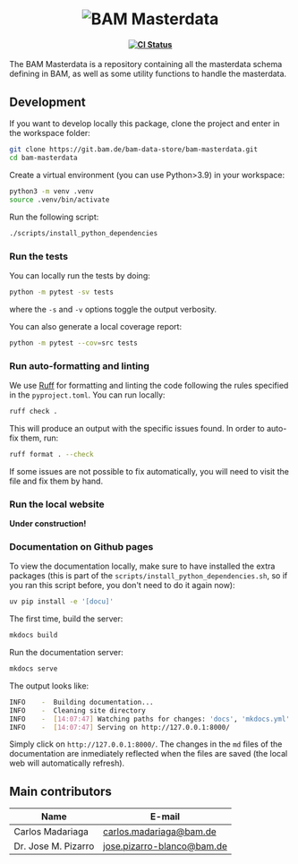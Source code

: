 <h1 align="center">
  <picture>
    <source srcset="https://github.com/BAMresearch/bam-masterdata/raw/main/docs/assets/bammasterdata_blue_transparent_text.svg">
    <img alt="BAM Masterdata" text="BAM Masterdata">
  </picture>
</h1>

<h4 align="center">

[![CI Status](https://github.com/BAMresearch/bam-masterdata/actions/workflows/actions.yml/badge.svg)](https://github.com/BAMresearch/bam-masterdata/actions/workflows/actions.yml/badge.svg)

</h4>

The BAM Masterdata is a repository containing all the masterdata schema defining in BAM, as well as some utility functions to handle the masterdata.

<!--
## Getting started

 Add here installation instructions once the package is deployed -->

## Development

If you want to develop locally this package, clone the project and enter in the workspace folder:

```sh
git clone https://git.bam.de/bam-data-store/bam-masterdata.git
cd bam-masterdata
```

Create a virtual environment (you can use Python>3.9) in your workspace:

```sh
python3 -m venv .venv
source .venv/bin/activate
```

Run the following script:

```sh
./scripts/install_python_dependencies
```

### Run the tests

You can locally run the tests by doing:

```sh
python -m pytest -sv tests
```

where the `-s` and `-v` options toggle the output verbosity.

You can also generate a local coverage report:

```sh
python -m pytest --cov=src tests
```

### Run auto-formatting and linting

We use [Ruff](https://docs.astral.sh/ruff/) for formatting and linting the code following the rules specified in the `pyproject.toml`. You can run locally:

```sh
ruff check .
```

This will produce an output with the specific issues found. In order to auto-fix them, run:

```sh
ruff format . --check
```

If some issues are not possible to fix automatically, you will need to visit the file and fix them by hand.

### Run the local website

**Under construction!**

<!-- ### Debugging

For interactive debugging of the tests, use `pytest` with the `--pdb` flag. We recommend using an IDE for debugging, e.g., _VSCode_. If that is the case, add the following snippet to your `.vscode/launch.json`:
```json
{
  "configurations": [
      {
        "name": "<descriptive tag>",
        "type": "debugpy",
        "request": "launch",
        "cwd": "${workspaceFolder}",
        "program": "${workspaceFolder}/.pyenv/bin/pytest",
        "justMyCode": true,
        "env": {
            "_PYTEST_RAISE": "1"
        },
        "args": [
            "-sv",
            "--pdb",
            "<path-to-plugin-tests>",
        ]
    }
  ]
}
```

where `<path-to-plugin-tests>` must be changed to the local path to the test module to be debugged.

The settings configuration file `.vscode/settings.json` automatically applies the linting and formatting upon saving the modified file. -->

### Documentation on Github pages

To view the documentation locally, make sure to have installed the extra packages (this is part of the `scripts/install_python_dependencies.sh`, so if you ran this script before, you don't need to do it again now):

```sh
uv pip install -e '[docu]'
```

The first time, build the server:

```sh
mkdocs build
```

Run the documentation server:

```sh
mkdocs serve
```

The output looks like:

```sh
INFO    -  Building documentation...
INFO    -  Cleaning site directory
INFO    -  [14:07:47] Watching paths for changes: 'docs', 'mkdocs.yml'
INFO    -  [14:07:47] Serving on http://127.0.0.1:8000/
```

Simply click on `http://127.0.0.1:8000/`. The changes in the `md` files of the documentation are inmediately reflected when the files are saved (the local web will automatically refresh).

## Main contributors

| Name                | E-mail                                                       |
| ------------------- | ------------------------------------------------------------ |
| Carlos Madariaga    | [carlos.madariaga@bam.de](mailto:carlos.madariaga@bam.de)       |
| Dr. Jose M. Pizarro | [jose.pizarro-blanco@bam.de](mailto:jose.pizarro-blanco@bam.de) |

